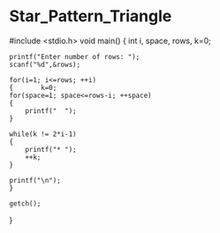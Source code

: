 # Star_Pattern_Triangle



#include <stdio.h>
void main()
{
    int i, space, rows, k=0;

    printf("Enter number of rows: ");
    scanf("%d",&rows);

    for(i=1; i<=rows; ++i)
    {       k=0;
	for(space=1; space<=rows-i; ++space)
	{
	    printf("  ");
	}

	while(k != 2*i-1)
	{
	    printf("* ");
	    ++k;
	}

	printf("\n");
    }

    getch();
}
